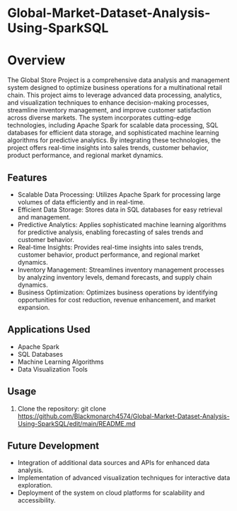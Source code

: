 # Global-Market-Dataset-Analysis-Using-SparkSQL
# Overview

The Global Store Project is a comprehensive data analysis and management system designed to optimize business operations for a multinational retail chain. This project aims to leverage advanced data processing, analytics, and visualization techniques to enhance decision-making processes, streamline inventory management, and improve customer satisfaction across diverse markets. The system incorporates cutting-edge technologies, including Apache Spark for scalable data processing, SQL databases for efficient data storage, and sophisticated machine learning algorithms for predictive analytics. By integrating these technologies, the project offers real-time insights into sales trends, customer behavior, product performance, and regional market dynamics.

## Features

- Scalable Data Processing: Utilizes Apache Spark for processing large volumes of data efficiently and in real-time.
- Efficient Data Storage: Stores data in SQL databases for easy retrieval and management.
- Predictive Analytics: Applies sophisticated machine learning algorithms for predictive analysis, enabling forecasting of sales trends and customer behavior.
- Real-time Insights: Provides real-time insights into sales trends, customer behavior, product performance, and regional market dynamics.
- Inventory Management: Streamlines inventory management processes by analyzing inventory levels, demand forecasts, and supply chain dynamics.
- Business Optimization: Optimizes business operations by identifying opportunities for cost reduction, revenue enhancement, and market expansion.

## Applications Used

- Apache Spark
- SQL Databases
- Machine Learning Algorithms
- Data Visualization Tools

## Usage

1. Clone the repository:
     git clone https://github.com/Blackmonarch4574/Global-Market-Dataset-Analysis-Using-SparkSQL/edit/main/README.md


## Future Development

- Integration of additional data sources and APIs for enhanced data analysis.
- Implementation of advanced visualization techniques for interactive data exploration.
- Deployment of the system on cloud platforms for scalability and accessibility.

